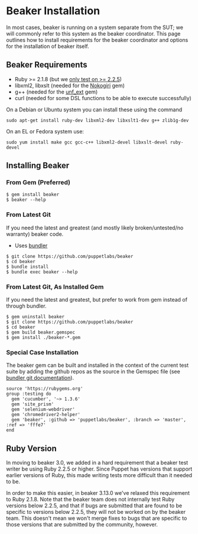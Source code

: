 # Beaker Installation

In most cases, beaker is running on a system separate from the SUT; we will commonly refer to this system as the beaker coordinator. This page outlines how to install requirements for the beaker coordinator and options for the installation of beaker itself.

## Beaker Requirements

* Ruby >= 2.1.8 (but we [only test on >= 2.2.5](installation.md#ruby-version))
* libxml2, libxslt (needed for the [Nokogiri](http://nokogiri.org/tutorials/installing_nokogiri.html) gem)
* g++ (needed for the [unf_ext](http://rubydoc.info/gems/unf_ext/) gem)
* curl (needed for some DSL functions to be able to execute successfully)

On a Debian or Ubuntu system you can install these using the command

    sudo apt-get install ruby-dev libxml2-dev libxslt1-dev g++ zlib1g-dev

On an EL or Fedora system use:

    sudo yum install make gcc gcc-c++ libxml2-devel libxslt-devel ruby-devel

## Installing Beaker

### From Gem (Preferred)

    $ gem install beaker
    $ beaker --help

### From Latest Git

If you need the latest and greatest (and mostly likely broken/untested/no warranty) beaker code.

* Uses <a href = "http://bundler.io/">bundler</a>

<!-- end of list -->
    $ git clone https://github.com/puppetlabs/beaker
    $ cd beaker
    $ bundle install
    $ bundle exec beaker --help

### From Latest Git, As Installed Gem

If you need the latest and greatest, but prefer to work from gem instead of through bundler.

    $ gem uninstall beaker
    $ git clone https://github.com/puppetlabs/beaker
    $ cd beaker
    $ gem build beaker.gemspec
    $ gem install ./beaker-*.gem

### Special Case Installation

The beaker gem can be built and installed in the context of the current test suite by adding the github repos as the source in the Gemspec file (see <a href = "http://bundler.io/git.html">bundler git documentation</a>).

    source 'https://rubygems.org'
    group :testing do
      gem 'cucumber', '~> 1.3.6'
      gem 'site_prism'
      gem 'selenium-webdriver'
      gem 'chromedriver2-helper'
      gem 'beaker', :github => 'puppetlabs/beaker', :branch => 'master', :ref => 'fffe7'
    end

## Ruby Version

In moving to beaker 3.0, we added in a hard requirement that a
beaker test writer be using Ruby 2.2.5 or higher. Since Puppet
has versions that support earlier versions of Ruby, this made
writing tests more difficult than it needed to be.

In order to make this easier, in beaker 3.13.0 we've relaxed
this requirement to Ruby 2.1.8. Note that the beaker team does
not internally test Ruby versions below 2.2.5, and that if bugs
are submitted that are found to be specific to versions below
2.2.5, they will not be worked on by the beaker team. This
doesn't mean we won't merge fixes to bugs that are specific to
those versions that are submitted by the community, however.
